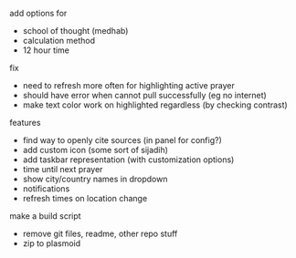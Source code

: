 add options for
- school of thought (medhab)
- calculation method
- 12 hour time

fix
- need to refresh more often for highlighting active prayer
- should have error when cannot pull successfully (eg no internet)
- make text color work on highlighted regardless (by checking contrast)

features
- find way to openly cite sources (in panel for config?)
- add custom icon (some sort of sijadih)
- add taskbar representation (with customization options)
- time until next prayer
- show city/country names in dropdown
- notifications
- refresh times on location change

make a build script
- remove git files, readme, other repo stuff
- zip to plasmoid

